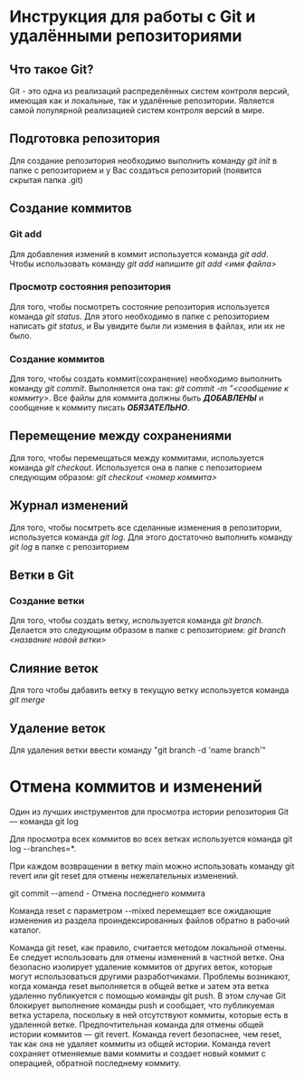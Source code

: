 # Инструкция для работы с Git и удалёнными репозиториями

## Что такое Git?
Git - это одна из реализаций распределённых систем контроля версий, имеющая как и локальные, так и удалённые репозитории. Является самой популярной реализацией систем контроля версий в мире.
## Подготовка репозитория
Для создание репозитория необходимо выполнить команду *git init*  в папке с репозиторием и у Вас создаться репозиторий (появится скрытая папка .git)

## Создание коммитов

### Git add
Для добавления измений в коммит используется команда *git add*. Чтобы использовать команду *git add* напишите *git add <имя файла>*

### Просмотр состояния репозитория
Для того, чтобы посмотреть состояние репозитория используется команда *git status*. Для этого необходимо в папке с репозиторием написать *git status*, и Вы увидите были ли измения в файлах, или их не было.

### Создание коммитов
Для того, чтобы создать коммит(сохранение) необходимо выполнить команду *git commit*. Выполняется она так: *git commit -m "<сообщение к коммиту>*. Все файлы для коммита должны быть ***ДОБАВЛЕНЫ*** и сообщение к коммиту писать ***ОБЯЗАТЕЛЬНО***.

## Перемещение между сохранениями
Для того, чтобы перемещаться между коммитами, используется команда *git checkout*. Используется она в папке с пепозиторием следующим образом: *git checkout <номер коммита>*

## Журнал изменений
Для того, чтобы посмтреть все сделанные изменения в репозитории, используется команда *git log*. Для этого достаточно выполнить команду *git log* в папке с репозиторием

## Ветки в Git

### Создание ветки

Для того, чтобы создать ветку, используется команда *git branch*. Делается это следующим образом в папке с репозиторием: *git branch <название новой ветки>*

## Слияние веток

Для того чтобы дабавить ветку в текущую ветку используется команда *git merge <name branch>*

## Удаление веток
Для удаления ветки ввести команду "git branch -d 'name branch'"

# Отмена коммитов и изменений

Один из лучших инструментов для просмотра истории репозитория Git — команда git log

 Для просмотра всех коммитов во всех ветках используется команда git log --branches=*.

 При каждом возвращении в ветку main можно использовать команду git revert или git reset для отмены нежелательных изменений.

  git commit --amend - Отмена последнего коммита

  Команда reset с параметром --mixed перемещает все ожидающие изменения из раздела проиндексированных файлов обратно в рабочий каталог.

  Команда git reset, как правило, считается методом локальной отмены. Ее следует использовать для отмены изменений в частной ветке. Она безопасно изолирует удаление коммитов от других веток, которые могут использоваться другими разработчиками. Проблемы возникают, когда команда reset выполняется в общей ветке и затем эта ветка удаленно публикуется с помощью команды git push. В этом случае Git блокирует выполнение команды push и сообщает, что публикуемая ветка устарела, поскольку в ней отсутствуют коммиты, которые есть в удаленной ветке. Предпочтительная команда для отмены общей истории коммитов — git revert. Команда revert безопаснее, чем reset, так как она не удаляет коммиты из общей истории. Команда revert сохраняет отменяемые вами коммиты и создает новый коммит с операцией, обратной последнему коммиту. 